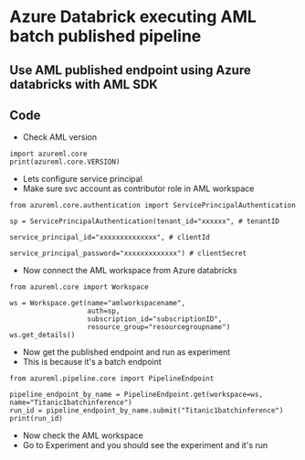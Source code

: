 # Azure Databrick executing AML batch published pipeline

## Use AML published endpoint using Azure databricks with AML SDK

## Code

- Check AML version

```
import azureml.core
print(azureml.core.VERSION)
```

- Lets configure service principal
- Make sure svc account as contributor role in AML workspace

```
from azureml.core.authentication import ServicePrincipalAuthentication

sp = ServicePrincipalAuthentication(tenant_id="xxxxxx", # tenantID
                                    service_principal_id="xxxxxxxxxxxxxx", # clientId
                                    service_principal_password="xxxxxxxxxxxxx") # clientSecret
```

- Now connect the AML workspace from Azure databricks

```
from azureml.core import Workspace

ws = Workspace.get(name="amlworkspacename",
                   auth=sp,
                   subscription_id="subscriptionID",
                   resource_group="resourcegroupname")
ws.get_details()
```

- Now get the published endpoint and run as experiment
- This is because it's a batch endpoint

```
from azureml.pipeline.core import PipelineEndpoint

pipeline_endpoint_by_name = PipelineEndpoint.get(workspace=ws, name="Titanic1batchinference")
run_id = pipeline_endpoint_by_name.submit("Titanic1batchinference")
print(run_id)
```

- Now check the AML workspace
- Go to Experiment and you should see the experiment and it's run